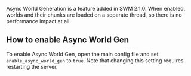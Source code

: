 Async World Generation is a feature added in SWM 2.1.0. When enabled, worlds and their chunks are loaded on a separate thread, so there is no performance impact at all.

## How to enable Async World Gen
To enable Async World Gen, open the main config file and set `enable_async_world_gen` to `true`. Note that changing this setting requires restarting the server.